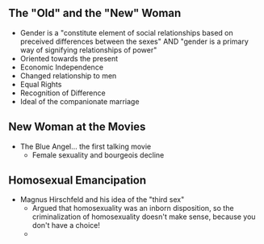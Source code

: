 ## The "Old" and the "New" Woman
- Gender is a "constitute element of social relationships based on preceived differences between the sexes" AND "gender is a primary way of signifying relationships of power"
- Oriented towards the present
- Economic Independence
- Changed relationship to men
- Equal Rights
- Recognition of Difference
- Ideal of the companionate marriage


## New Woman at the Movies
- The Blue Angel... the first talking movie
	- Female sexuality and bourgeois decline

## Homosexual Emancipation
- Magnus Hirschfeld and his idea of the "third sex"
	- Argued that homosexuality was an inborn disposition, so the criminalization of homosexuality doesn't make sense, because you don't have a choice!
	- 